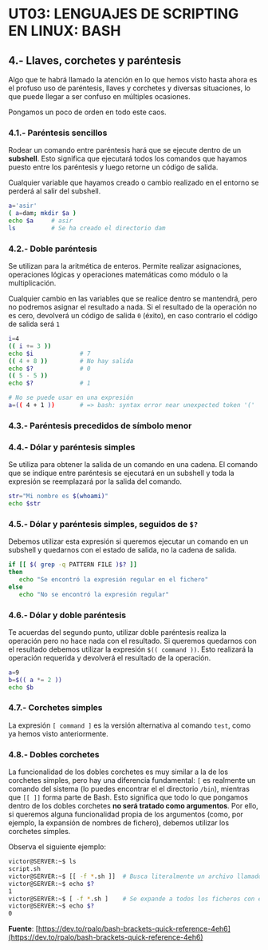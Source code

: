 # UT03: LENGUAJES DE SCRIPTING EN LINUX: BASH


## 4.- Llaves, corchetes y paréntesis

Algo que te habrá llamado la atención en lo que hemos visto hasta ahora es el profuso uso de paréntesis, llaves y corchetes y diversas situaciones, lo que puede llegar a ser confuso en múltiples ocasiones.

Pongamos un poco de orden en todo este caos.

### 4.1.- Paréntesis sencillos

Rodear un comando entre paréntesis hará que se ejecute dentro de un **subshell**. Esto significa que ejecutará todos los comandos que hayamos puesto entre los paréntesis y luego retorne un código de salida.

Cualquier variable que hayamos creado o cambio realizado en el entorno se perderá al salir del subshell.

```bash
a='asir'
( a=dam; mkdir $a )
echo $a     # asir
ls          # Se ha creado el directorio dam
```

### 4.2.- Doble paréntesis

Se utilizan para la aritmética de enteros. Permite realizar asignaciones, operaciones lógicas y operaciones matemáticas como módulo o la multiplicación. 

Cualquier cambio en las variables que se realice dentro se mantendrá, pero no podremos asignar el resultado a nada. Si el resultado de la operación no es cero, devolverá un código de salida `0` (éxito), en caso contrario el código de salida será `1`

```bash
i=4
(( i += 3 ))
echo $i             # 7 
(( 4 + 8 ))         # No hay salida
echo $?             # 0
(( 5 - 5 ))         
echo $?             # 1

# No se puede usar en una expresión
a=(( 4 + 1 ))       # => bash: syntax error near unexpected token '('
```

### 4.3.- Paréntesis precedidos de símbolo menor


### 4.4.- Dólar y paréntesis simples

Se utiliza para obtener la salida de un comando en una cadena. El comando que se indique entre paréntesis se ejecutará en un subshell y toda la expresión se reemplazará por la salida del comando.

```bash
str="Mi nombre es $(whoami)"
echo $str
```

### 4.5.- Dólar y paréntesis simples, seguidos de `$?`

Debemos utilizar esta expresión si queremos ejecutar un comando en un subshell y quedarnos con el estado de salida, no la cadena de salida.

```bash
if [[ $( grep -q PATTERN FILE )$? ]]
then
   echo "Se encontró la expresión regular en el fichero"
else
   echo "No se encontró la expresión regular"
```

### 4.6.- Dólar y doble paréntesis

Te acuerdas del segundo punto, utilizar doble paréntesis realiza la operación pero no hace nada con el resultado. Si queremos quedarnos con el resultado debemos utilizar la expresión `$(( command ))`. Esto realizará la operación requerida y devolverá el resultado de la operación.

```bash
a=9
b=$(( a *= 2 ))
echo $b
```

### 4.7.- Corchetes simples

La expresión `[ command ]` es la versión alternativa al comando `test`, como ya hemos visto anteriormente.


### 4.8.- Dobles corchetes

La funcionalidad de los dobles corchetes es muy similar a la de los corchetes simples, pero hay una diferencia fundamental: `[` es realmente un comando del sistema (lo puedes encontrar el el directorio `/bin`), mientras que `[[ ]]` forma parte de Bash. Esto significa que todo lo que pongamos dentro de los dobles corchetes **no será tratado como argumentos**. Por ello, si queremos alguna funcionalidad propia de los argumentos (como, por ejemplo, la expansión de nombres de fichero), debemos utilizar los corchetes simples.

Observa el siguiente ejemplo:

```bash
victor@SERVER:~$ ls
script.sh
victor@SERVER:~$ [[ -f *.sh ]]  # Busca literalmente un archivo llamado *.sh
victor@SERVER:~$ echo $?
1
victor@SERVER:~$ [ -f *.sh ]    # Se expande a todos los ficheros con extensión sh
victor@SERVER:~$ echo $?
0
```


**Fuente**: [https://dev.to/rpalo/bash-brackets-quick-reference-4eh6](https://dev.to/rpalo/bash-brackets-quick-reference-4eh6)